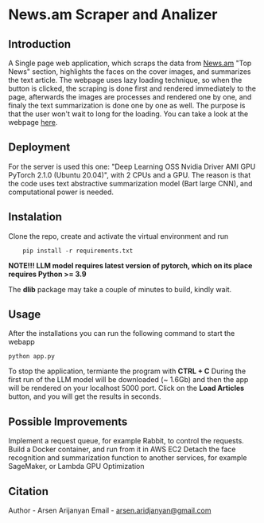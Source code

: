 # News.am Scraper and Analizer

## Introduction
A Single page web application, which scraps the data from [News.am](https://news.am/eng/) "Top News" section, highlights the faces 
on the cover images, and summarizes the text article. The webpage uses lazy loading technique, so when the button is clicked,
the scraping is done first and rendered immediately to the page, afterwards the images are processes and rendered one by one,
and finaly the text summarization is done one by one as well. The purpose is that the user won't wait to long for the loading.
You can take a look at the webpage [here](http://54.153.75.61:5000/).

## Deployment
For the server is used this one: "Deep Learning OSS Nvidia Driver AMI GPU PyTorch 2.1.0 (Ubuntu 20.04)", with 2 CPUs and a GPU.
The reason is that the code uses text abstractive summarization model (Bart large CNN), and computational power is needed.

## Instalation
Clone the repo, create and activate the virtual environment and run

		pip install -r requirements.txt

**NOTE!!! LLM model requires latest version of pytorch, which on its place requires Python >= 3.9**

The **dlib** package may take a couple of minutes to build, kindly wait.

## Usage
After the installations you can run the following command to start the webapp

	python app.py

To stop the application, termiante the program with **CTRL + C**
During the first run of the LLM model will be downloaded (~ 1.6Gb) and then the app will be rendered on your localhost 5000 port.
Click on the **Load Articles** button, and you will get the results in seconds.

## Possible Improvements
Implement a request queue, for example Rabbit, to control the requests.
Build a Docker container, and run from it in AWS EC2
Detach the face recognition and summarization function to another services, for example SageMaker, or Lambda GPU
Optimization

## Citation
Author - Arsen Arijanyan
Email  - arsen.aridjanyan@gmail.com
